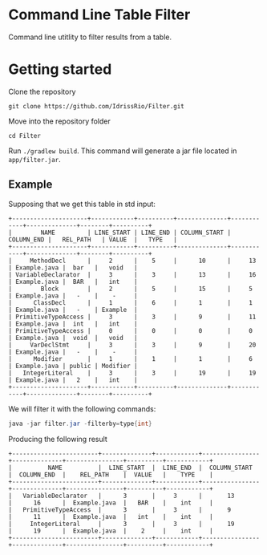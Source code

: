 # Command Line Table Filter
Command line utitlity to filter results from a table. 


# Getting started
Clone the repository
```
git clone https://github.com/IdrissRio/Filter.git
```

Move into the repository folder

```
cd Filter
```

Run `./gradlew build`. This command will generate a jar file located in `app/filter.jar`.

## Example

Supposing that we get this table in std input:
```
+---------------------+------------+----------+--------------+------------+--------------+--------+----------+
|        NAME         | LINE_START | LINE_END | COLUMN_START | COLUMN_END |   REL_PATH   | VALUE  |   TYPE   |
+---------------------+------------+----------+--------------+------------+--------------+--------+----------+
|     MethodDecl      |     2      |    5     |      10      |     13     | Example.java |  bar   |   void   |
| VariableDeclarator  |     3      |    3     |      13      |     16     | Example.java |  BAR   |   int    |
|        Block        |     2      |    5     |      15      |     5      | Example.java |   -    |    -     |
|      ClassDecl      |     1      |    6     |      1       |     1      | Example.java |   -    | Example  |
| PrimitiveTypeAccess |     3      |    3     |      9       |     11     | Example.java |  int   |   int    |
| PrimitiveTypeAccess |     0      |    0     |      0       |     0      | Example.java |  void  |   void   |
|     VarDeclStmt     |     3      |    3     |      9       |     20     | Example.java |   -    |    -     |
|      Modifier       |     1      |    1     |      1       |     6      | Example.java | public | Modifier |
|   IntegerLiteral    |     3      |    3     |      19      |     19     | Example.java |   2    |   int    |
+---------------------+------------+----------+--------------+------------+--------------+--------+----------+
```

We will filter it with the following commands:
```java
java -jar filter.jar -filterby=type{int}
```
Producing the following result
```
+------------------------+--------------+------------+----------------+--------------+----------------+----------+------------+
|          NAME          |  LINE_START  |  LINE_END  |  COLUMN_START  |  COLUMN_END  |    REL_PATH    |  VALUE   |    TYPE    |
+------------------------+--------------+------------+----------------+--------------+----------------+----------+------------+
|   VariableDeclarator   |      3       |     3      |       13       |      16      |  Example.java  |   BAR    |    int     |
|   PrimitiveTypeAccess  |      3       |     3      |       9        |      11      |  Example.java  |   int    |    int     |
|     IntegerLiteral     |      3       |     3      |       19       |      19      |  Example.java  |    2     |    int     |
+------------------------+--------------+------------+----------------+--------------+----------------+----------+------------+
```
